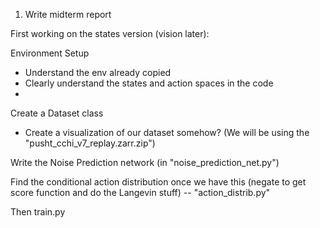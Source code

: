 1. Write midterm report

First working on the states version (vision later): 

Environment Setup
 - Understand the env already copied
 - Clearly understand the states and action spaces in the code
 - 

Create a Dataset class
 - Create a visualization of our dataset somehow? (We will be using the "pusht_cchi_v7_replay.zarr.zip")

Write the Noise Prediction network (in "noise_prediction_net.py")

Find the conditional action distribution once we have this (negate to get score function and do the Langevin stuff) -- "action_distrib.py"

Then train.py


